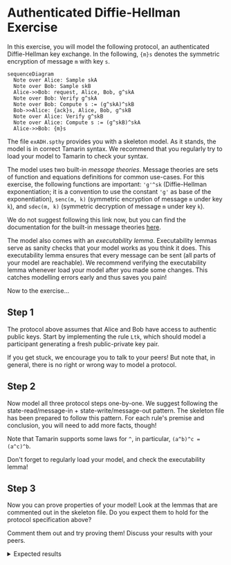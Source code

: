 # Authenticated Diffie-Hellman Exercise

In this exercise, you will model the following protocol, an authenticated Diffie-Hellman key exchange.
In the following, `{m}s` denotes the symmetric encryption of message `m` with key `s`.

```mermaid
sequenceDiagram
  Note over Alice: Sample skA
  Note over Bob: Sample skB
  Alice->>Bob: request, Alice, Bob, g^skA
  Note over Bob: Verify g^skA
  Note over Bob: Compute s := (g^skA)^skB
  Bob->>Alice: {ack}s, Alice, Bob, g^skB
  Note over Alice: Verify g^skB
  Note over Alice: Compute s := (g^skB)^skA
  Alice->>Bob: {m}s
```

The file `exADH.spthy` provides you with a skeleton model.
As it stands, the model is in correct Tamarin syntax.
We recommend that you regularly try to load your model to Tamarin to check your syntax.

The model uses two built-in *message theories*.
Message theories are sets of function and equations definitions for common use-cases.
For this exercise, the following functions are important: `'g'^sk` (Diffie-Hellman exponentiation; it is a convention to use the constant `'g'` as base of the exponentiation), `senc(m, k)` (symmetric encryption of message `m` under key `k`), and `sdec(m, k)` (symmetric decryption of message `m` under key `k`).

We do not suggest following this link now, but you can find the documentation for the built-in message theories [here](https://tamarin-prover.github.io/manual/master/book/004_cryptographic-messages.html#sec:builtin-theories).

The model also comes with an *executability lemma*.
Executability lemmas serve as sanity checks that your model works as you think it does.
This executability lemma ensures that every message can be sent (all parts of your model are reachable).
We recommend verifying the executability lemma whenever load your model after you made some changes.
This catches modelling errors early and thus saves you pain!

Now to the exercise...

## Step 1

The protocol above assumes that Alice and Bob have access to authentic public keys.
Start by implementing the rule `Ltk`, which should model a participant generating a fresh public-private key pair.

If you get stuck, we encourage you to talk to your peers!
But note that, in general, there is no right or wrong way to model a protocol.

## Step 2

Now model all three protocol steps one-by-one.
We suggest following the state-read/message-in + state-write/message-out pattern.
The skeleton file has been prepared to follow this pattern.
For each rule's premise and conclusion, you will need to add more facts, though!

Note that Tamarin supports some laws for `^`, in particular, `(a^b)^c = (a^c)^b`.

Don't forget to regularly load your model, and check the executability lemma!

## Step 3

Now you can prove properties of your model!
Look at the lemmas that are commented out in the skeleton file.
Do you expect them to hold for the protocol specification above?

Comment them out and try proving them!
Discuss your results with your peers.

<details>
  <summary>Expected results</summary>
  All lemmas should verify successfully.
</details>
